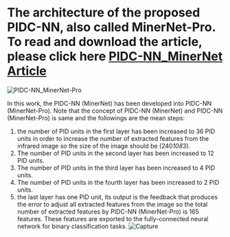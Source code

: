 # The architecture of the proposed PIDC-NN, also called MinerNet-Pro. To read and download the article, please click here [PIDC-NN_MinerNet Article](https://doi.org/10.36227/techrxiv.23266301.v2)
![PIDC-NN_MinerNet-Pro](https://github.com/REFATESHAQ/PIDC-NN_MinerNet-Pro/assets/48349737/5a7f0902-913c-44ea-91d8-fe09e072e0dc)

In this work, the PIDC-NN (MinerNet) has been developed into PIDC-NN (MinerNet-Pro). Note that  the concept of PIDC-NN (MinerNet)  and PIDC-NN (MinerNet-Pro) is same and the followings are the mean steps:
1) the number of PID units in the first layer has been increased to 36 PID units in order to increase the number of extracted features from the infrared image so the size of the image should be (240*108*3).
2)  The number of PID units in the second layer has been increased to 12 PID units.
3)  The number of PID units in the third layer has been increased to 4 PID units.
4)  The number of PID units in the fourth layer has been increased to 2 PID units.
5) the last layer has one PID unit, its output is the feedback that produces the error to adjust all extracted features from the image so the total number of extracted features by PIDC-NN (MinerNet-Pro) is 165 features. These features are exported to the fully-connected neural network for binary classification tasks.
![Capture](https://github.com/REFATESHAQ/PIDC-NN_MinerNet-Pro/assets/48349737/ccfb5032-ba1d-4e79-be9c-2c1812aef1f7)
